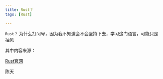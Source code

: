 ```yaml
---
title: Rust？
tags: [Rust]

---
```


`Rust？` 为什么打问号，因为我不知道会不会坚持下去，学习这门语言，可能只是抽风

其中内容来源：

[Rust官网](https://doc.rust-lang.org/book/)

陈天


